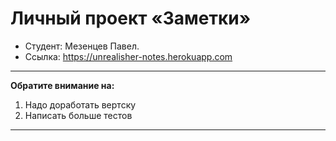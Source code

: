 # Личный проект «Заметки»

- Студент: Мезенцев Павел.
- Ссылка: https://unrealisher-notes.herokuapp.com

---

**Обратите внимание на:**

1. Надо доработать вертску
2. Написать больше тестов

---
